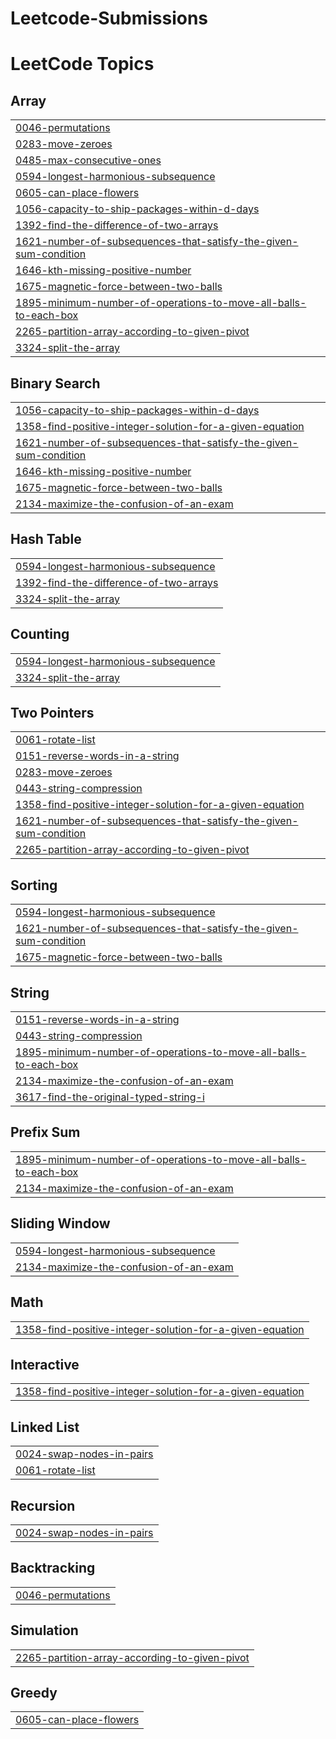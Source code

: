 # Leetcode-Submissions
<!---LeetCode Topics Start-->
# LeetCode Topics
## Array
|  |
| ------- |
| [0046-permutations](https://github.com/MSrikanthkarthikeyan/Leetcode-Submissions/tree/master/0046-permutations) |
| [0283-move-zeroes](https://github.com/MSrikanthkarthikeyan/Leetcode-Submissions/tree/master/0283-move-zeroes) |
| [0485-max-consecutive-ones](https://github.com/MSrikanthkarthikeyan/Leetcode-Submissions/tree/master/0485-max-consecutive-ones) |
| [0594-longest-harmonious-subsequence](https://github.com/MSrikanthkarthikeyan/Leetcode-Submissions/tree/master/0594-longest-harmonious-subsequence) |
| [0605-can-place-flowers](https://github.com/MSrikanthkarthikeyan/Leetcode-Submissions/tree/master/0605-can-place-flowers) |
| [1056-capacity-to-ship-packages-within-d-days](https://github.com/MSrikanthkarthikeyan/Leetcode-Submissions/tree/master/1056-capacity-to-ship-packages-within-d-days) |
| [1392-find-the-difference-of-two-arrays](https://github.com/MSrikanthkarthikeyan/Leetcode-Submissions/tree/master/1392-find-the-difference-of-two-arrays) |
| [1621-number-of-subsequences-that-satisfy-the-given-sum-condition](https://github.com/MSrikanthkarthikeyan/Leetcode-Submissions/tree/master/1621-number-of-subsequences-that-satisfy-the-given-sum-condition) |
| [1646-kth-missing-positive-number](https://github.com/MSrikanthkarthikeyan/Leetcode-Submissions/tree/master/1646-kth-missing-positive-number) |
| [1675-magnetic-force-between-two-balls](https://github.com/MSrikanthkarthikeyan/Leetcode-Submissions/tree/master/1675-magnetic-force-between-two-balls) |
| [1895-minimum-number-of-operations-to-move-all-balls-to-each-box](https://github.com/MSrikanthkarthikeyan/Leetcode-Submissions/tree/master/1895-minimum-number-of-operations-to-move-all-balls-to-each-box) |
| [2265-partition-array-according-to-given-pivot](https://github.com/MSrikanthkarthikeyan/Leetcode-Submissions/tree/master/2265-partition-array-according-to-given-pivot) |
| [3324-split-the-array](https://github.com/MSrikanthkarthikeyan/Leetcode-Submissions/tree/master/3324-split-the-array) |
## Binary Search
|  |
| ------- |
| [1056-capacity-to-ship-packages-within-d-days](https://github.com/MSrikanthkarthikeyan/Leetcode-Submissions/tree/master/1056-capacity-to-ship-packages-within-d-days) |
| [1358-find-positive-integer-solution-for-a-given-equation](https://github.com/MSrikanthkarthikeyan/Leetcode-Submissions/tree/master/1358-find-positive-integer-solution-for-a-given-equation) |
| [1621-number-of-subsequences-that-satisfy-the-given-sum-condition](https://github.com/MSrikanthkarthikeyan/Leetcode-Submissions/tree/master/1621-number-of-subsequences-that-satisfy-the-given-sum-condition) |
| [1646-kth-missing-positive-number](https://github.com/MSrikanthkarthikeyan/Leetcode-Submissions/tree/master/1646-kth-missing-positive-number) |
| [1675-magnetic-force-between-two-balls](https://github.com/MSrikanthkarthikeyan/Leetcode-Submissions/tree/master/1675-magnetic-force-between-two-balls) |
| [2134-maximize-the-confusion-of-an-exam](https://github.com/MSrikanthkarthikeyan/Leetcode-Submissions/tree/master/2134-maximize-the-confusion-of-an-exam) |
## Hash Table
|  |
| ------- |
| [0594-longest-harmonious-subsequence](https://github.com/MSrikanthkarthikeyan/Leetcode-Submissions/tree/master/0594-longest-harmonious-subsequence) |
| [1392-find-the-difference-of-two-arrays](https://github.com/MSrikanthkarthikeyan/Leetcode-Submissions/tree/master/1392-find-the-difference-of-two-arrays) |
| [3324-split-the-array](https://github.com/MSrikanthkarthikeyan/Leetcode-Submissions/tree/master/3324-split-the-array) |
## Counting
|  |
| ------- |
| [0594-longest-harmonious-subsequence](https://github.com/MSrikanthkarthikeyan/Leetcode-Submissions/tree/master/0594-longest-harmonious-subsequence) |
| [3324-split-the-array](https://github.com/MSrikanthkarthikeyan/Leetcode-Submissions/tree/master/3324-split-the-array) |
## Two Pointers
|  |
| ------- |
| [0061-rotate-list](https://github.com/MSrikanthkarthikeyan/Leetcode-Submissions/tree/master/0061-rotate-list) |
| [0151-reverse-words-in-a-string](https://github.com/MSrikanthkarthikeyan/Leetcode-Submissions/tree/master/0151-reverse-words-in-a-string) |
| [0283-move-zeroes](https://github.com/MSrikanthkarthikeyan/Leetcode-Submissions/tree/master/0283-move-zeroes) |
| [0443-string-compression](https://github.com/MSrikanthkarthikeyan/Leetcode-Submissions/tree/master/0443-string-compression) |
| [1358-find-positive-integer-solution-for-a-given-equation](https://github.com/MSrikanthkarthikeyan/Leetcode-Submissions/tree/master/1358-find-positive-integer-solution-for-a-given-equation) |
| [1621-number-of-subsequences-that-satisfy-the-given-sum-condition](https://github.com/MSrikanthkarthikeyan/Leetcode-Submissions/tree/master/1621-number-of-subsequences-that-satisfy-the-given-sum-condition) |
| [2265-partition-array-according-to-given-pivot](https://github.com/MSrikanthkarthikeyan/Leetcode-Submissions/tree/master/2265-partition-array-according-to-given-pivot) |
## Sorting
|  |
| ------- |
| [0594-longest-harmonious-subsequence](https://github.com/MSrikanthkarthikeyan/Leetcode-Submissions/tree/master/0594-longest-harmonious-subsequence) |
| [1621-number-of-subsequences-that-satisfy-the-given-sum-condition](https://github.com/MSrikanthkarthikeyan/Leetcode-Submissions/tree/master/1621-number-of-subsequences-that-satisfy-the-given-sum-condition) |
| [1675-magnetic-force-between-two-balls](https://github.com/MSrikanthkarthikeyan/Leetcode-Submissions/tree/master/1675-magnetic-force-between-two-balls) |
## String
|  |
| ------- |
| [0151-reverse-words-in-a-string](https://github.com/MSrikanthkarthikeyan/Leetcode-Submissions/tree/master/0151-reverse-words-in-a-string) |
| [0443-string-compression](https://github.com/MSrikanthkarthikeyan/Leetcode-Submissions/tree/master/0443-string-compression) |
| [1895-minimum-number-of-operations-to-move-all-balls-to-each-box](https://github.com/MSrikanthkarthikeyan/Leetcode-Submissions/tree/master/1895-minimum-number-of-operations-to-move-all-balls-to-each-box) |
| [2134-maximize-the-confusion-of-an-exam](https://github.com/MSrikanthkarthikeyan/Leetcode-Submissions/tree/master/2134-maximize-the-confusion-of-an-exam) |
| [3617-find-the-original-typed-string-i](https://github.com/MSrikanthkarthikeyan/Leetcode-Submissions/tree/master/3617-find-the-original-typed-string-i) |
## Prefix Sum
|  |
| ------- |
| [1895-minimum-number-of-operations-to-move-all-balls-to-each-box](https://github.com/MSrikanthkarthikeyan/Leetcode-Submissions/tree/master/1895-minimum-number-of-operations-to-move-all-balls-to-each-box) |
| [2134-maximize-the-confusion-of-an-exam](https://github.com/MSrikanthkarthikeyan/Leetcode-Submissions/tree/master/2134-maximize-the-confusion-of-an-exam) |
## Sliding Window
|  |
| ------- |
| [0594-longest-harmonious-subsequence](https://github.com/MSrikanthkarthikeyan/Leetcode-Submissions/tree/master/0594-longest-harmonious-subsequence) |
| [2134-maximize-the-confusion-of-an-exam](https://github.com/MSrikanthkarthikeyan/Leetcode-Submissions/tree/master/2134-maximize-the-confusion-of-an-exam) |
## Math
|  |
| ------- |
| [1358-find-positive-integer-solution-for-a-given-equation](https://github.com/MSrikanthkarthikeyan/Leetcode-Submissions/tree/master/1358-find-positive-integer-solution-for-a-given-equation) |
## Interactive
|  |
| ------- |
| [1358-find-positive-integer-solution-for-a-given-equation](https://github.com/MSrikanthkarthikeyan/Leetcode-Submissions/tree/master/1358-find-positive-integer-solution-for-a-given-equation) |
## Linked List
|  |
| ------- |
| [0024-swap-nodes-in-pairs](https://github.com/MSrikanthkarthikeyan/Leetcode-Submissions/tree/master/0024-swap-nodes-in-pairs) |
| [0061-rotate-list](https://github.com/MSrikanthkarthikeyan/Leetcode-Submissions/tree/master/0061-rotate-list) |
## Recursion
|  |
| ------- |
| [0024-swap-nodes-in-pairs](https://github.com/MSrikanthkarthikeyan/Leetcode-Submissions/tree/master/0024-swap-nodes-in-pairs) |
## Backtracking
|  |
| ------- |
| [0046-permutations](https://github.com/MSrikanthkarthikeyan/Leetcode-Submissions/tree/master/0046-permutations) |
## Simulation
|  |
| ------- |
| [2265-partition-array-according-to-given-pivot](https://github.com/MSrikanthkarthikeyan/Leetcode-Submissions/tree/master/2265-partition-array-according-to-given-pivot) |
## Greedy
|  |
| ------- |
| [0605-can-place-flowers](https://github.com/MSrikanthkarthikeyan/Leetcode-Submissions/tree/master/0605-can-place-flowers) |
<!---LeetCode Topics End-->